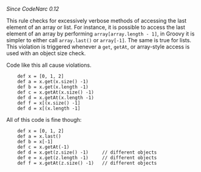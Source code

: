 *Since CodeNarc 0.12*

This rule checks for excessively verbose methods of accessing the last
element of an array or list. For instance, it is possible to access the
last element of an array by performing `array[array.length - 1]`, in
Groovy it is simpler to either call `array.last()` or `array[-1]`. The
same is true for lists. This violation is triggered whenever a `get`,
`getAt`, or array-style access is used with an object size check.

Code like this all cause violations.

``` 
    def x = [0, 1, 2]
    def a = x.get(x.size() -1)
    def b = x.get(x.length -1)
    def c = x.getAt(x.size() -1)
    def d = x.getAt(x.length -1)
    def f = x[(x.size() -1]
    def d = x[(x.length -1]
```

All of this code is fine though:

``` 
    def x = [0, 1, 2]
    def a = x.last()
    def b = x[-1]
    def c = x.getAt(-1)
    def d = x.get(z.size() -1)     // different objects
    def e = x.get(z.length -1)     // different objects
    def f = x.getAt(z.size() -1)   // different objects
```
